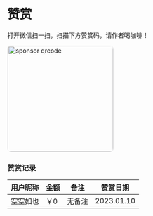 # 赞赏

打开微信扫一扫，扫描下方赞赏码，请作者喝咖啡！

<img src="/sponsor.png" style="width: 240px; height: 240px;border-radius: 8px;border: 1px solid #e9e9eb;" alt="sponsor qrcode"/>

### 赞赏记录

| 用户昵称 | 金额 | 备注 | 赞赏日期 |
| ----  | -- | -- | -- |
| 空空如也 | ￥0 | 无备注 | 2023.01.10 |